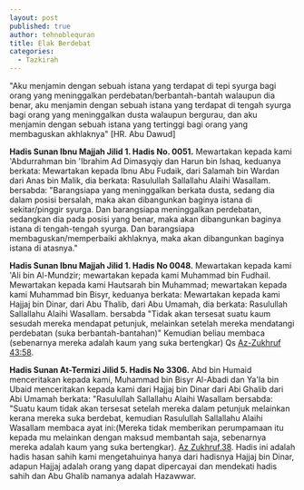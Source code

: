 ```yaml
---
layout: post
published: true
author: tehnoblequran
title: Elak Berdebat
categories:
  - Tazkirah
---
```

"Aku menjamin dengan sebuah istana yang terdapat di tepi syurga bagi orang yang meninggalkan perdebatan/berbantah-bantah walaupun dia benar, aku menjamin dengan sebuah istana yang terdapat di tengah syurga bagi orang yang meninggalkan dusta walaupun bergurau, dan aku menjamin dengan sebuah istana yang tertinggi bagi orang yang membaguskan akhlaknya" [HR. Abu Dawud]

**Hadis Sunan Ibnu Majjah Jilid 1. Hadis No. 0051.**
Mewartakan kepada kami 'Abdurrahman bin 'Ibrahim Ad Dimasyqiy dan Harun bin Ishaq, keduanya berkata: Mewartakan kepada Ibnu Abu Fudaik, dari Salamah bin Wardan dari Anas bin Malik, dia berkata: Rasulullah Sallallahu Alaihi Wasallam. bersabda: "Barangsiapa yang meninggalkan berkata dusta, sedang dia dalam posisi bersalah, maka akan dibangunkan baginya istana di sekitar/pinggir syurga. Dan barangsiapa meninggalkan perdebatan, sedangkan dia pada posisi yang benar, maka akan dibangunkan baginya istana di tengah-tengah syurga. Dan barangsiapa membaguskan/memperbaiki akhlaknya, maka akan dibangunkan baginya istana di atasnya." 

**Hadis Sunan Ibnu Majjah Jilid 1. Hadis No 0048.**
Mewartakan kepada kami 'Ali bin Al-Mundzir; mewartakan kepada kami Muhammad bin Fudhail. Mewartakan kepada kami Hautsarah bin Muhammad; mewartakan kepada kami Muhammad bin Bisyr, keduanya berkata: Mewartakan kepada kami Hajjaj bin Dinar, dari Abu Thalib, dari Abu Umamah, dia berkata: Rasulullah Sallallahu Alaihi Wasallam. bersabda "Tidak akan tersesat suatu kaum sesudah mereka mendapat petunjuk, melainkan setelah mereka mendatangi perdebatan (suka berbantah-bantahan)" Kemudian beliau membaca (sebenarnya mereka adalah kaum yang suka bertengkar) Qs [Az-Zukhruf 43:58](https://risalahmuslim.id/quran/az-zukhruf/43-58/).

**Hadis Sunan At-Termizi Jilid 5. Hadis No 3306.**
Abd bin Humaid menceritakan kepada kami, Muhammad bin Bisyr Al-Abadi dan Ya'la bin Ubaid menceritakan kepada kami dari Hajjaj bin Dinar dari Abi Ghalib dari Abi Umamah berkata: "Rasulullah Sallallahu Alaihi Wasallam bersabda: "Suatu kaum tidak akan tersesat setelah mereka dalam petunjuk melainkan kerana mereka suka berdebat, kemudian Rasulullah Sallallahu Alaihi Wasallam membaca ayat ini:(Mereka tidak memberikan perumpamaan itu kepada mu melainkan dengan maksud membantah saja, sebenarnya mereka adalah kaum yang suka bertengkar). [Az Zukhruf.38](https://risalahmuslim.id/quran/az-zukhruf/43-58/). Hadis ini adalah hadis hasan sahih kami mengetahuinya hanya dari hadisnya Hajjaj bin Dinar, adapun Hajjaj adalah orang yang dapat dipercayai dan mendekati hadis sahih dan Abu Ghalib namanya adalah Hazawwar.
